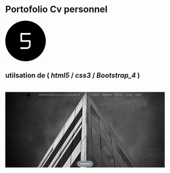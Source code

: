 # Portofolio Cv personnel 
![images](img/tile.png "Sega Hurricane_8")
## utilsation de ( *html5* / *css3* / *Bootstrap_4* ) 
#
#
#
![images](img/portofolio.png)
